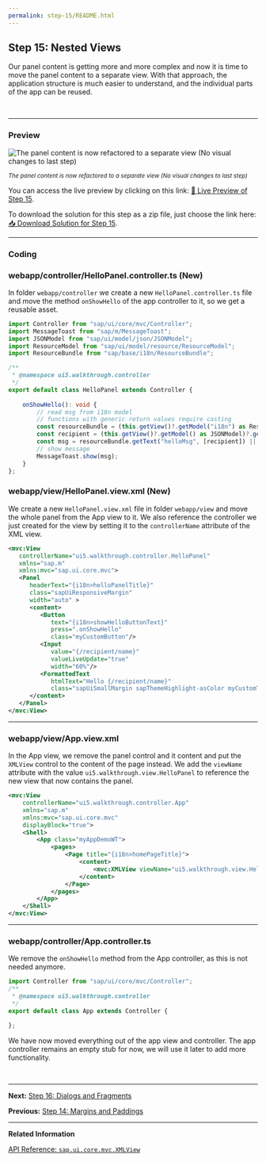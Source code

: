```yaml
---
permalink: step-15/README.html
---
```


## Step 15: Nested Views

Our panel content is getting more and more complex and now it is time to move the panel content to a separate view. With that approach, the application structure is much easier to understand, and the individual parts of the app can be reused.

&nbsp;

***

### Preview
  
![](https://sdk.openui5.org/docs/topics/loiof3724d2f97e94a78b27d8ab01ff9c37d_LowRes.png "The panel content is now refactored to a separate view \(No visual changes to last step\)")

<sup>*The panel content is now refactored to a separate view \(No visual changes to last step\)*</sup>

You can access the live preview by clicking on this link: [🔗 Live Preview of Step 15](https://sap-samples.github.io/ui5-typescript-walkthrough/step-15/index-cdn.html).

To download the solution for this step as a zip file, just choose the link here: [📥 Download Solution for Step 15](https://sap-samples.github.io/ui5-typescript-walkthrough/ui5-typescript-walkthrough-step-15.zip).

***


### Coding

### webapp/controller/HelloPanel.controller.ts \(New\)

In folder `webapp/controller` we create a new `HelloPanel.controller.ts` file and move the method `onShowHello` of the app controller to it, so we get a reusable asset.

```ts
import Controller from "sap/ui/core/mvc/Controller";
import MessageToast from "sap/m/MessageToast";
import JSONModel from "sap/ui/model/json/JSONModel";
import ResourceModel from "sap/ui/model/resource/ResourceModel";
import ResourceBundle from "sap/base/i18n/ResourceBundle";

/**
 * @namespace ui5.walkthrough.controller
 */
export default class HelloPanel extends Controller {
    
    onShowHello(): void {
        // read msg from i18n model
        // functions with generic return values require casting 
        const resourceBundle = (this.getView()?.getModel("i18n") as ResourceModel)?.getResourceBundle() as ResourceBundle;
        const recipient = (this.getView()?.getModel() as JSONModel)?.getProperty("/recipient/name");
        const msg = resourceBundle.getText("helloMsg", [recipient]) || "no text defined";
        // show message
        MessageToast.show(msg);
    }
};
```

### webapp/view/HelloPanel.view.xml \(New\)

We create a new `HelloPanel.view.xml` file in folder `webapp/view` and move the whole panel from the App view to it. We also reference the controller we just created for the view by setting it to the `controllerName` attribute of the XML view.

```xml
<mvc:View
   controllerName="ui5.walkthrough.controller.HelloPanel"
   xmlns="sap.m"
   xmlns:mvc="sap.ui.core.mvc">
   <Panel
      headerText="{i18n>helloPanelTitle}"
      class="sapUiResponsiveMargin"
      width="auto" >
      <content>
         <Button
            text="{i18n>showHelloButtonText}"
            press=".onShowHello"
            class="myCustomButton"/>
         <Input
            value="{/recipient/name}"
            valueLiveUpdate="true"
            width="60%"/>
         <FormattedText
            htmlText="Hello {/recipient/name}"
            class="sapUiSmallMargin sapThemeHighlight-asColor myCustomText"/>
      </content>
   </Panel>
</mvc:View>
```
***

### webapp/view/App.view.xml

In the App view, we remove the panel control and it content and put the `XMLView` control to the content of the page instead. We add the `viewName` attribute with the value `ui5.walkthrough.view.HelloPanel` to reference the new view that now contains the panel.

```xml
<mvc:View
	controllerName="ui5.walkthrough.controller.App"
	xmlns="sap.m"
	xmlns:mvc="sap.ui.core.mvc"
	displayBlock="true">
	<Shell>
		<App class="myAppDemoWT">
			<pages>
				<Page title="{i18n>homePageTitle}">
					<content>
						<mvc:XMLView viewName="ui5.walkthrough.view.HelloPanel"/>
					</content>
				</Page>
			</pages>
		</App>
	</Shell>
</mvc:View>
```

***

### webapp/controller/App.controller.ts

We remove the `onShowHello` method from the App controller, as this is not needed anymore.

```ts
import Controller from "sap/ui/core/mvc/Controller";
/**
 * @namespace ui5.walkthrough.controller
 */
export default class App extends Controller {

};
```

We have now moved everything out of the app view and controller. The app controller remains an empty stub for now, we will use it later to add more functionality.

&nbsp;

***

**Next:** [Step 16: Dialogs and Fragments](../step-16/README.html "In this step, we will take a closer look at another element which can be used to assemble views: the fragment.")

**Previous:** [Step 14: Margins and Paddings](../step-14/README.html "Sometimes we need to define some more fine-granular layouts and this is when we can use the flexibility of CSS by adding custom style classes to controls and style them as we like.")

***

**Related Information**  

[API Reference: `sap.ui.core.mvc.XMLView`](https://sdk.openui5.org/api/sap.ui.core.mvc.XMLView#controlProperties)
